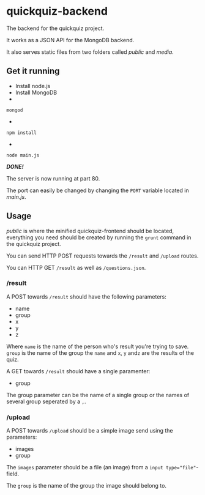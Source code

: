 quickquiz-backend
===============

The backend for the quickquiz project.

It works as a JSON API for the MongoDB backend.

It also serves static files from two folders called *public* and *media*. 

## Get it running
* Install node.js
* Install MongoDB
* 
```
mongod
```
* 
```
npm install
```
* 
```
node main.js
```

***DONE!***

The server is now running at part 80.

The port can easily be changed by changing the ```PORT``` variable located in *main.js*.

## Usage

*public* is where the minified quickquiz-frontend should be located, everything you need should be created by running the ```grunt``` command in the quickquiz project.

You can send HTTP POST requests towards the ```/result``` and ```/upload``` routes.

You can HTTP GET ```/result``` as well as ```/questions.json```.


### /result
A POST towards ```/result``` should have the following parameters:   

* name
* group
* x
* y
* z

Where ```name``` is the name of the person who's result you're trying to save. ```group``` is the name of the group the ```name``` and ```x```, ```y``` and```z``` are the results of the quiz.

A GET towards ```/result``` should have a single paramenter:

* group
 
The group parameter can be the name of a single group or the names of several group seperated by a ```,```.

### /upload

A POST towards ```/upload``` should be a simple image send using the parameters:

* images
* group

The ```images``` parameter should be a file (an image) from a ```input type="file"```-field.

The ```group``` is the name of the group the image should belong to.
